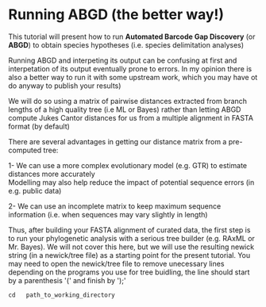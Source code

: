 # Running ABGD (the better way!)

This tutorial will present how to run **Automated Barcode Gap Discovery** (or **ABGD**) to obtain species hypotheses (i.e. species delimitation analyses)

Running ABGD and interpeting its output can be confusing at first and interpetation of its output eventually prone to errors. In my opinion there is also a better way to run it with some upstream work, which you may have ot do anyway to publish your results)

We will do so using a matrix of pairwise distances extracted from branch lengths of a high quality tree (i.e ML or Bayes) rather than letting ABGD compute Jukes Cantor distances for us from a multiple alignment in FASTA format (by default)

There are several advantages in getting our distance matrix from a pre-computed tree:

1- We can use a more complex evolutionary model (e.g. GTR) to estimate distances more accurately<br/>
Modelling may also help reduce the impact of potential sequence errors (in e.g. public data)

2- We can use an incomplete matrix to keep maximum sequence information (i.e. when sequences may vary slightly in length)

Thus, after building your FASTA alignment of curated data, the first step is to run your phylogenetic analysis with a serious tree builder (e.g. RAxML or Mr. Bayes). We will not cover this here, but we will use the resulting newick string (in a newick/tree file) as a starting point for the present tutorial. You may need to open the newick/tree file to remove unecessary lines depending on the programs you use for tree buidling, the line should start by a parenthesis '(' and finish by ');'









```
cd   path_to_working_directory
```
